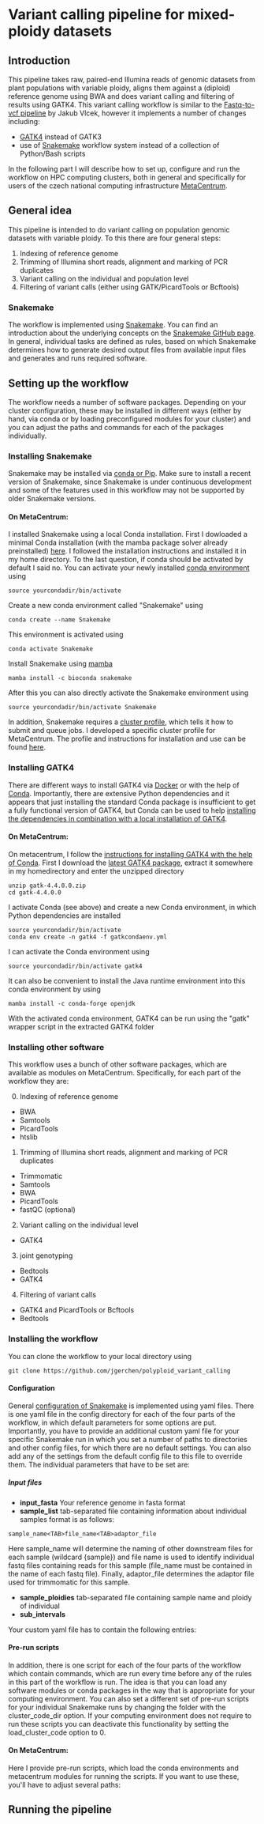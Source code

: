 # Variant calling pipeline for mixed-ploidy datasets
## Introduction
This pipeline takes raw, paired-end Illumina reads of genomic datasets from plant populations with variable ploidy, aligns them against a (diploid) reference genome using BWA and does variant calling and filtering of results using GATK4. This variant calling workflow is similar to the [Fastq-to-vcf pipeline](https://github.com/vlkofly/Fastq-to-vcf) by Jakub Vlcek, however it implements a number of changes including:
* [GATK4](https://www.broadinstitute.org/news/broad-institute-releases-open-source-gatk4-software-genome-analysis-optimized-speed-and) instead of GATK3
* use of [Snakemake](https://snakemake.readthedocs.io/en/stable/) workflow system instead of a collection of Python/Bash scripts

In the following part I will describe how to set up, configure and run the workflow on HPC computing clusters, both in general and specifically for users of the czech national computing infrastructure [MetaCentrum](https://metavo.metacentrum.cz/).

## General idea
This pipeline is intended to do variant calling on population genomic datasets with variable ploidy. To this there are four general steps:
1. Indexing of reference genome
2. Trimming of Illumina short reads, alignment and marking of PCR duplicates
3. Variant calling on the individual and population level
4. Filtering of variant calls (either using GATK/PicardTools or Bcftools)

### Snakemake
The workflow is implemented using [Snakemake](https://snakemake.readthedocs.io/en/stable/). You can find an introduction about the underlying concepts on the [Snakemake GitHub page](https://snakemake.github.io/). In general, individual tasks are defined as rules, based on which Snakemake determines how to generate desired output files from available input files and generates and runs required software.

## Setting up the workflow

The workflow needs a number of software packages. Depending on your cluster configuration, these may be installed in different ways (either by hand, via conda or by loading preconfigured modules for your cluster) and you can adjust the paths and commands for each of the packages individually.

### Installing Snakemake

Snakemake may be installed via [conda or Pip](https://snakemake.readthedocs.io/en/stable/getting_started/installation.html). Make sure to install a recent version of Snakemake, since Snakemake is under continuous development and some of the features used in this workflow may not be supported by older Snakemake versions.
#### On MetaCentrum:

I installed Snakemake using a local Conda installation. First I dowloaded a minimal Conda installation (with the mamba package solver already preinstalled) [here](https://github.com/conda-forge/miniforge/releases/latest/download/Mambaforge-Linux-x86_64.sh). I followed the installation instructions and installed it in my home directory. To the last question, if conda should be activated by default I said no. You can activate your newly installed [conda environment](https://conda.io/projects/conda/en/latest/user-guide/tasks/manage-environments.html) using
```
source yourcondadir/bin/activate
```
Create a new conda environment called "Snakemake" using
```
conda create --name Snakemake
```
This environment is activated using
```
conda activate Snakemake
```
Install Snakemake using [mamba](https://github.com/mamba-org/mamba)
```
mamba install -c bioconda snakemake
```
After this you can also directly activate the Snakemake environment using
```
source yourcondadir/bin/activate Snakemake
```
In addition, Snakemake requires a [cluster profile](https://snakemake.readthedocs.io/en/stable/executing/cli.html#profiles), which tells it how to submit and queue jobs. I developed a specific cluster profile for MetaCentrum. The profile and instructions for installation and use can be found [here](https://github.com/jgerchen/snakemake_metacentrum).


### Installing GATK4

There are different ways to install GATK4 via [Docker](https://gatk.broadinstitute.org/hc/en-us/articles/360035889991) or with the help of [Conda](https://gatk.broadinstitute.org/hc/en-us/articles/360035889851--How-to-Install-and-use-Conda-for-GATK4). Importantly, there are extensive Python dependencies and it appears that just installing the standard Conda package is insufficient to get a fully functional version of GATK4, but Conda can be used to help [installing the dependencies in combination with a local installation of GATK4](https://gatk.broadinstitute.org/hc/en-us/articles/360035889991).

#### On MetaCentrum:

On metacentrum, I follow the [instructions for installing GATK4 with the help of Conda](https://gatk.broadinstitute.org/hc/en-us/articles/360035889851--How-to-Install-and-use-Conda-for-GATK4).
First I download the [latest GATK4 package](https://github.com/broadinstitute/gatk/releases), extract it somewhere in my homedirectory and enter the unzipped directory
```
unzip gatk-4.4.0.0.zip
cd gatk-4.4.0.0
```
I activate Conda (see above) and create a new Conda environment, in which Python dependencies are installed
```
source yourcondadir/bin/activate
conda env create -n gatk4 -f gatkcondaenv.yml
```
I can activate the Conda environment using
```
source yourcondadir/bin/activate gatk4
```
It can also be convenient to install the Java runtime environment into this conda environment by using
```
mamba install -c conda-forge openjdk
```
With the activated conda environment, GATK4 can be run using the "gatk" wrapper script in the extracted GATK4 folder

### Installing other software

This workflow uses a bunch of other software packages, which are available as modules on MetaCentrum. Specifically, for each part of the workflow they are:

0. Indexing of reference genome
* BWA
* Samtools
* PicardTools
* htslib
1. Trimming of Illumina short reads, alignment and marking of PCR duplicates
* Trimmomatic
* Samtools
* BWA
* PicardTools
* fastQC (optional)
2. Variant calling on the individual level
* GATK4
3. joint genotyping
* Bedtools
* GATK4
4. Filtering of variant calls
* GATK4 and PicardTools or Bcftools
* Bedtools
### Installing the workflow

You can clone the workflow to your local directory using

```
git clone https://github.com/jgerchen/polyploid_variant_calling
```

#### Configuration

General [configuration of Snakemake](https://snakemake.readthedocs.io/en/stable/snakefiles/configuration.html) is implemented using yaml files. There is one yaml file in the config directory for each of the four parts of the workflow, in which default parameters for some options are put. Importantly, you have to provide an additional custom yaml file for your specific Snakemake run in which you set a number of paths to directories and other config files, for which there are no default settings. You can also add any of the settings from the default config file to this file to override them.
The individual parameters that have to be set are:
##### Input files
* **input_fasta** Your reference genome in fasta format
* **sample_list** tab-separated file containing information about individual samples format is as follows:
 ```
sample_name<TAB>file_name<TAB>adaptor_file
```
Here sample_name will determine the naming of other downstream files for each sample (wildcard {sample}) and file name is used to identify individual fastq files containing reads for this sample (file_name must be contained in the name of each fastq file). Finally, adaptor_file determines the adaptor file used for trimmomatic for this sample.
* **sample_ploidies** tab-separated file containing sample name and ploidy of individual
* **sub_intervals** 

Your custom yaml file has to contain the following entries:

#### Pre-run scripts

In addition, there is one script for each of the four parts of the workflow which contain commands, which are run every time before any of the rules in this part of the workflow is run. The idea is that you can load any software modules or conda packages in the way that is appropriate for your computing environment. You can also set a different set of pre-run scripts for your individual Snakemake runs by changing the folder with the cluster_code_dir option.
If your computing environment does not require to run these scripts you can deactivate this functionality by setting the load_cluster_code option to 0.

#### On MetaCentrum:

Here I provide pre-run scripts, which load the conda environments and metacentrum modules for running the scripts. If you want to use these, you'll have to adjust several paths: 

## Running the pipeline





